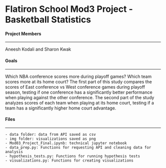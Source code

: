 # Flatiron School Mod3 Project - Basketball Statistics

#### Project Members
----------------
Aneesh Kodali and Sharon Kwak

#### Goals
------
Which NBA conference scores more during playoff games? Which team scores more at its home court? The first part of this study compares the scores of East conference vs West conference games during playoff season, testing if one conference has a significantly better performance when playing against the other conference. The second part of the study analyzes scores of each team when playing at its home court, testing if a team has a significantly higher home court advantage.

#### Files
-----
    - data folder: data from API saved as csv
    - img folder: visualizations saved as png
    - Mod03_Project_Final.ipynb: technical jupyter notebook
    - data_prep.py: Functions for requesting API and cleaning data for analysis
    - hypothesis_tests.py: Functions for running hypothesis tests
    - visualizations.py: Functions for creating visualizations
